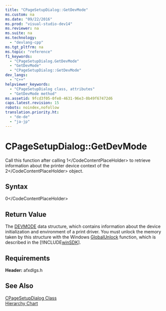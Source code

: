 ```yaml
---
title: "CPageSetupDialog::GetDevMode"
ms.custom: na
ms.date: "09/22/2016"
ms.prod: "visual-studio-dev14"
ms.reviewer: na
ms.suite: na
ms.technology: 
  - "devlang-cpp"
ms.tgt_pltfrm: na
ms.topic: "reference"
f1_keywords: 
  - "CPageSetupDialog.GetDevMode"
  - "GetDevMode"
  - "CPageSetupDialog::GetDevMode"
dev_langs: 
  - "C++"
helpviewer_keywords: 
  - "CPageSetupDialog class, attributes"
  - "GetDevMode method"
ms.assetid: 9fcd3f05-0fe8-4631-96e3-0b49f67472d6
caps.latest.revision: 15
robots: noindex,nofollow
translation.priority.ht: 
  - "de-de"
  - "ja-jp"
---
```

# CPageSetupDialog::GetDevMode
Call this function after calling <CodeContentPlaceHolder>1\</CodeContentPlaceHolder> to retrieve information about the printer device context of the <CodeContentPlaceHolder>2\</CodeContentPlaceHolder> object.  
  
## Syntax  
  
<CodeContentPlaceHolder>0\</CodeContentPlaceHolder>  
## Return Value  
 The [DEVMODE](http://msdn.microsoft.com/library/windows/desktop/dd183565) data structure, which contains information about the device initialization and environment of a print driver. You must unlock the memory taken by this structure with the Windows [GlobalUnlock](http://msdn.microsoft.com/library/windows/desktop/aa366595) function, which is described in the [!INCLUDE[winSDK](../vs140/includes/winsdk_md.md)].  
  
## Requirements  
 **Header:** afxdlgs.h  
  
## See Also  
 [CPageSetupDialog Class](../vs140/cpagesetupdialog-class.md)   
 [Hierarchy Chart](../vs140/hierarchy-chart.md)